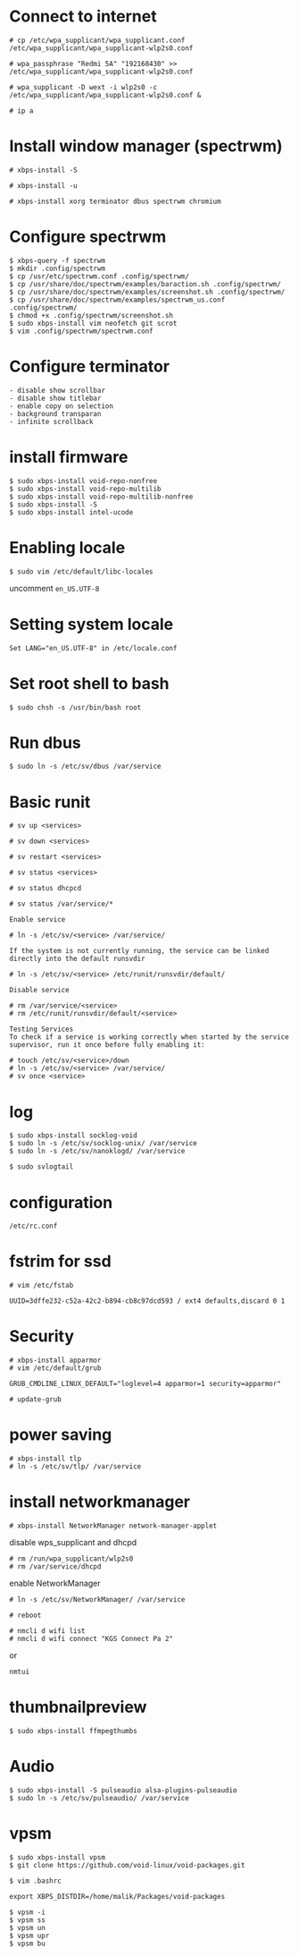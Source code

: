# Connect to internet
```
# cp /etc/wpa_supplicant/wpa_supplicant.conf /etc/wpa_supplicant/wpa_supplicant-wlp2s0.conf

# wpa_passphrase "Redmi 5A" "192168430" >> /etc/wpa_supplicant/wpa_supplicant-wlp2s0.conf

# wpa_supplicant -D wext -i wlp2s0 -c /etc/wpa_supplicant/wpa_supplicant-wlp2s0.conf &

# ip a
```
# Install window manager (spectrwm)
```
# xbps-install -S

# xbps-install -u

# xbps-install xorg terminator dbus spectrwm chromium
```
# Configure spectrwm
```
$ xbps-query -f spectrwm
$ mkdir .config/spectrwm
$ cp /usr/etc/spectrwm.conf .config/spectrwm/
$ cp /usr/share/doc/spectrwm/examples/baraction.sh .config/spectrwm/
$ cp /usr/share/doc/spectrwm/examples/screenshot.sh .config/spectrwm/
$ cp /usr/share/doc/spectrwm/examples/spectrwm_us.conf .config/spectrwm/
$ chmod +x .config/spectrwm/screenshot.sh
$ sudo xbps-install vim neofetch git scrot
$ vim .config/spectrwm/spectrwm.conf
```
# Configure terminator
```
- disable show scrollbar
- disable show titlebar
- enable copy on selection
- background transparan
- infinite scrollback
```

# install firmware
```
$ sudo xbps-install void-repo-nonfree
$ sudo xbps-install void-repo-multilib
$ sudo xbps-install void-repo-multilib-nonfree
$ sudo xbps-install -S
$ sudo xbps-install intel-ucode
```
# Enabling locale
```
$ sudo vim /etc/default/libc-locales
```
uncomment `en_US.UTF-8`
# Setting system locale
```
Set LANG="en_US.UTF-8" in /etc/locale.conf
```
# Set root shell to bash
```
$ sudo chsh -s /usr/bin/bash root
```
# Run dbus
```
$ sudo ln -s /etc/sv/dbus /var/service
```
# Basic runit
```
# sv up <services>

# sv down <services>

# sv restart <services>

# sv status <services>

# sv status dhcpcd

# sv status /var/service/*

Enable service

# ln -s /etc/sv/<service> /var/service/

If the system is not currently running, the service can be linked directly into the default runsvdir

# ln -s /etc/sv/<service> /etc/runit/runsvdir/default/

Disable service

# rm /var/service/<service>
# rm /etc/runit/runsvdir/default/<service>

Testing Services
To check if a service is working correctly when started by the service supervisor, run it once before fully enabling it:

# touch /etc/sv/<service>/down
# ln -s /etc/sv/<service> /var/service/
# sv once <service>
```
# log
```
$ sudo xbps-install socklog-void
$ sudo ln -s /etc/sv/socklog-unix/ /var/service
$ sudo ln -s /etc/sv/nanoklogd/ /var/service
```
```
$ sudo svlogtail
```
# configuration
```
/etc/rc.conf
```
# fstrim for ssd
```
# vim /etc/fstab
```
```
UUID=3dffe232-c52a-42c2-b894-cb8c97dcd593 / ext4 defaults,discard 0 1
```
# Security
```
# xbps-install apparmor
# vim /etc/default/grub
```
```
GRUB_CMDLINE_LINUX_DEFAULT="loglevel=4 apparmor=1 security=apparmor"
```
```
# update-grub
```
# power saving
```
# xbps-install tlp
# ln -s /etc/sv/tlp/ /var/service
```
# install networkmanager
```
# xbps-install NetworkManager network-manager-applet
```
disable wps_supplicant and dhcpd
```
# rm /run/wpa_supplicant/wlp2s0
# rm /var/service/dhcpd
```
enable NetworkManager
```
# ln -s /etc/sv/NetworkManager/ /var/service
```
```
# reboot
```
```
# nmcli d wifi list
# nmcli d wifi connect "KGS Connect Pa 2"
```
or 
```
nmtui
```
# thumbnailpreview
```
$ sudo xbps-install ffmpegthumbs
```
# Audio
```
$ sudo xbps-install -S pulseaudio alsa-plugins-pulseaudio
$ sudo ln -s /etc/sv/pulseaudio/ /var/service
```
# vpsm
```
$ sudo xbps-install vpsm
$ git clone https://github.com/void-linux/void-packages.git
```
```
$ vim .bashrc
```
```
export XBPS_DISTDIR=/home/malik/Packages/void-packages
```
```
$ vpsm -i 
$ vpsm ss
$ vpsm un
$ vpsm upr
$ vpsm bu
```
